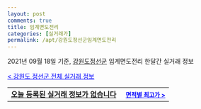 ```yaml
---
layout: post
comments: true
title: 임계면도전리
categories: [실거래가]
permalink: /apt/강원도정선군임계면도전리
---
```


2021년 09월 18일 기준, <a href="/apt/강원도정선군">강원도정선군</a> 임계면도전리 한달간 실거래 정보

<a style="color: blue;" href="/apt/강원도정선군">< 강원도 정선군 전체 실거래 정보</a>
<!---- start ---->
<table>
  <tr>
    <td colspan="4" style="font-weight: bold;"><a href="/apt/강원도정선군임계면도전리{name_without_space}">오늘 등록된 실거래 정보가 없습니다</a> &nbsp;&nbsp;&nbsp; <a style="color: blue; font-size: smaller;" href="/apt/강원도정선군임계면도전리{name_without_space}">면적별 최고가 ></a></td>
  </tr>
    
</table>
<!---- end ---->
    